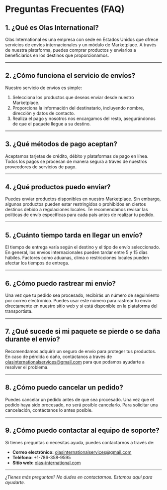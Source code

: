 # Preguntas Frecuentes (FAQ)

## 1. ¿Qué es Olas International?

Olas International es una empresa con sede en Estados Unidos que ofrece servicios de envíos internacionales y un módulo de Marketplace. A través de nuestra plataforma, puedes comprar productos y enviarlos a beneficiarios en los destinos que proporcionamos.

---

## 2. ¿Cómo funciona el servicio de envíos?

Nuestro servicio de envíos es simple:
1. Selecciona los productos que deseas enviar desde nuestro Marketplace.
2. Proporciona la información del destinatario, incluyendo nombre, dirección y datos de contacto.
3. Realiza el pago y nosotros nos encargamos del resto, asegurándonos de que el paquete llegue a su destino.

---

## 3. ¿Qué métodos de pago aceptan?

Aceptamos tarjetas de crédito, débito y plataformas de pago en línea. Todos los pagos se procesan de manera segura a través de nuestros proveedores de servicios de pago.

---

## 4. ¿Qué productos puedo enviar?

Puedes enviar productos disponibles en nuestro Marketplace. Sin embargo, algunos productos pueden estar restringidos o prohibidos en ciertos destinos debido a regulaciones locales. Te recomendamos revisar las políticas de envío específicas para cada país antes de realizar tu pedido.

---

## 5. ¿Cuánto tiempo tarda en llegar un envío?

El tiempo de entrega varía según el destino y el tipo de envío seleccionado. En general, los envíos internacionales pueden tardar entre 5 y 15 días hábiles. Factores como aduanas, clima o restricciones locales pueden afectar los tiempos de entrega.

---

## 6. ¿Cómo puedo rastrear mi envío?

Una vez que tu pedido sea procesado, recibirás un número de seguimiento por correo electrónico. Puedes usar este número para rastrear tu envío directamente en nuestro sitio web y si está disponible en la plataforma del transportista.

---

## 7. ¿Qué sucede si mi paquete se pierde o se daña durante el envío?

Recomendamos adquirir un seguro de envío para proteger tus productos. En caso de pérdida o daño, contáctanos a través de [olasinternationalservices@gmail.com](mailto:olasinternationalservices@gmail.com) para que podamos ayudarte a resolver el problema.

---

## 8. ¿Cómo puedo cancelar un pedido?

Puedes cancelar un pedido antes de que sea procesado. Una vez que el pedido haya sido procesado, no será posible cancelarlo. Para solicitar una cancelación, contáctanos lo antes posible.

---

## 9. ¿Cómo puedo contactar al equipo de soporte?

Si tienes preguntas o necesitas ayuda, puedes contactarnos a través de:
- **Correo electrónico:** [olasinternationalservices@gmail.com](mailto:olasinternationalservices@gmail.com)
- **Teléfono:** +1-786-358-9595
- **Sitio web:** [olas-international.com](https://olas-international.com)

---

*¿Tienes más preguntas? No dudes en contactarnos. Estamos aquí para ayudarte.*